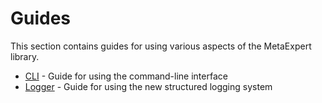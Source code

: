 # Guides

This section contains guides for using various aspects of the MetaExpert library.

- [CLI](cli.md) - Guide for using the command-line interface
- [Logger](logger.md) - Guide for using the new structured logging system

